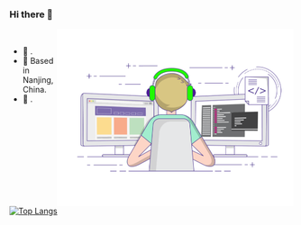 ### Hi there 👋
<img align="right" top='80' alt="GIF" src="https://raw.githubusercontent.com/devSouvik/devSouvik/master/gif3.gif" width="420"/>
<br/>

- 🍒 .
- 📍  Based in Nanjing, China.
- 📧 .

[![Top Langs](https://github-readme-stats.vercel.app/api/top-langs/?username=ypp08&layout=compact)](https://github.com/ypp08/github-readme-stats)
<br/>
